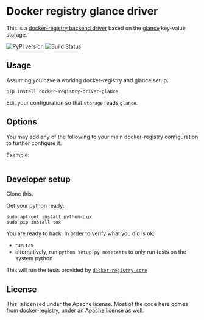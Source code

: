 # Docker registry glance driver

This is a [docker-registry backend driver](https://github.com/dotcloud/docker-registry/tree/master/depends/docker-registry-core) based on the [glance](http://reverbrain.com/glance/) key-value storage.

[![PyPI version][pypi-image]][pypi-url]
[![Build Status][travis-image]][travis-url]

## Usage

Assuming you have a working docker-registry and glance setup.

`pip install docker-registry-driver-glance`

Edit your configuration so that `storage` reads `glance`.


## Options

You may add any of the following to your main docker-registry configuration to further configure it.


Example:
```yaml
```

## Developer setup

Clone this.

Get your python ready:

```
sudo apt-get install python-pip
sudo pip install tox
```

You are ready to hack.
In order to verify what you did is ok:
 * run `tox`
 * alternatively, run `python setup.py nosetests` to only run tests on the system python

This will run the tests provided by [`docker-registry-core`](https://github.com/dotcloud/docker-registry/tree/master/depends/docker-registry-core)


## License

This is licensed under the Apache license.
Most of the code here comes from docker-registry, under an Apache license as well.

[pypi-url]: https://pypi.python.org/pypi/docker-registry-driver-glance
[pypi-image]: https://badge.fury.io/py/docker-registry-driver-glance.svg

[travis-url]: http://travis-ci.org/dmp42/docker-registry-driver-glance
[travis-image]: https://secure.travis-ci.org/dmp42/docker-registry-driver-glance.png?branch=master
